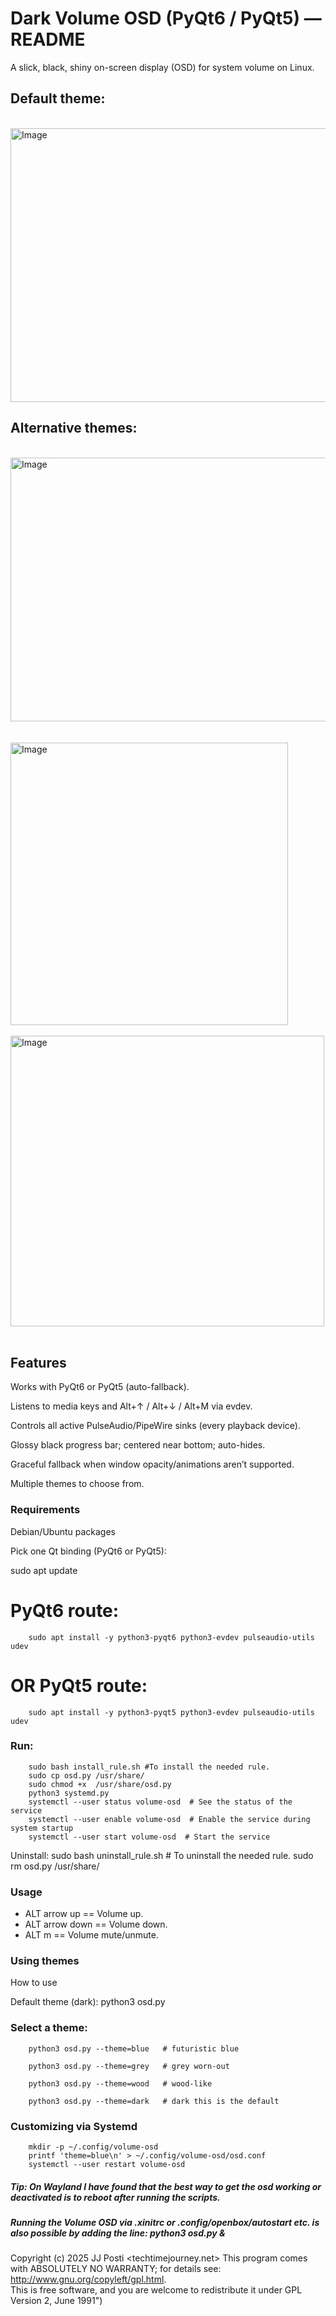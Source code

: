 # Dark Volume OSD (PyQt6 / PyQt5) — README

A slick, black, shiny on-screen display (OSD) for system volume on Linux.

## Default theme:
</br>
<img width="556" height="438" alt="Image" src="https://github.com/user-attachments/assets/5be9f3cf-1df4-43ac-8569-dfd61e47b6d9" />

## Alternative themes:
</br>
<img width="758" height="422" alt="Image" src="https://github.com/user-attachments/assets/b0c32aa4-cd40-4f04-b7ee-e4932888628f" />

</br>
</br>
</br>
<img width="444" height="452" alt="Image" src="https://github.com/user-attachments/assets/6c56235f-5746-46d2-894a-930dcecca6a9" />
</br>
</br>
<img width="502" height="465" alt="Image" src="https://github.com/user-attachments/assets/3e0437eb-f2bf-47b5-88a7-09f980d6309c" />
</br>
</br>

## Features

Works with PyQt6 or PyQt5 (auto-fallback).

Listens to media keys and Alt+↑ / Alt+↓ / Alt+M via evdev.

Controls all active PulseAudio/PipeWire sinks (every playback device).

Glossy black progress bar; centered near bottom; auto-hides.

Graceful fallback when window opacity/animations aren’t supported.

Multiple themes to choose from.

### Requirements
Debian/Ubuntu packages

Pick one Qt binding (PyQt6 or PyQt5):


sudo apt update

# PyQt6 route:
		sudo apt install -y python3-pyqt6 python3-evdev pulseaudio-utils udev
		
		
# OR PyQt5 route:
		sudo apt install -y python3-pyqt5 python3-evdev pulseaudio-utils udev


### Run:

		sudo bash install_rule.sh #To install the needed rule.
		sudo cp osd.py /usr/share/
		sudo chmod +x  /usr/share/osd.py
		python3 systemd.py
		systemctl --user status volume-osd  # See the status of the service
		systemctl --user enable volume-osd  # Enable the service during system startup
		systemctl --user start volume-osd  # Start the service


Uninstall:
				 sudo bash uninstall_rule.sh  # To uninstall the needed rule.
                 sudo rm osd.py /usr/share/

### Usage  
- ALT arrow up == Volume up.
- ALT arrow down == Volume down.
- ALT m == Volume mute/unmute.

### Using themes

How to use

Default theme (dark):
		python3 osd.py


### Select a theme:

		python3 osd.py --theme=blue   # futuristic blue

		python3 osd.py --theme=grey   # grey worn-out

		python3 osd.py --theme=wood   # wood-like

		python3 osd.py --theme=dark   # dark this is the default

### Customizing via Systemd

		mkdir -p ~/.config/volume-osd
		printf 'theme=blue\n' > ~/.config/volume-osd/osd.conf
		systemctl --user restart volume-osd


##### Tip: On Wayland I have found that the best way to get the osd working or deactivated is to reboot after running the scripts.

##### Running the Volume OSD via .xinitrc or .config/openbox/autostart etc. is also possible by adding the line: python3 osd.py & 

Copyright (c) 2025 JJ Posti <techtimejourney.net> This program comes with ABSOLUTELY NO WARRANTY; for details see: http://www.gnu.org/copyleft/gpl.html.  
This is free software, and you are welcome to redistribute it under GPL Version 2, June 1991")
